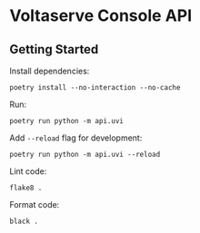 # Voltaserve Console API

## Getting Started

Install dependencies:

```shell
poetry install --no-interaction --no-cache
```

Run:

```shell
poetry run python -m api.uvi
```

Add `--reload` flag for development:

```shell
poetry run python -m api.uvi --reload
```

Lint code:

```shell
flake8 .
```

Format code:

```shell
black .
```
